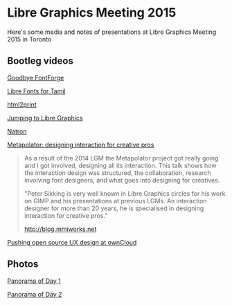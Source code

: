 # Libre Graphics Meeting 2015

Here's some media and notes of presentations at Libre Graphics Meeting 2015 in Toronto

## Bootleg videos 

[Goodbye FontForge](goodbye-fontforge.md)

[Libre Fonts for Tamil](libre-fonts-for-tamil.md)

[html2print](http://www.youtube.com/watch?v=5Z3gN7btok8)

[Jumping to Libre Graphics](https://youtu.be/V3Xv04O2L6A)

[Natron](http://www.youtube.com/watch?v=qvbcQsj-7QY)

[Metapolator: designing interaction for creative pros](https://youtu.be/PWv20kJSbwU)

> As a result of the 2014 LGM the Metapolator project got really going and I got involved, designing all its interaction. This talk shows how the interaction design was structured, the collaboration, research involving font designers, and what goes into designing for creatives.
>
> "Peter Sikking is very well known in Libre Graphics circles for his work on GIMP and his presentations at previous LGMs. An interaction designer for more than 20 years, he is specialised in designing interaction for creative pros."
>
> http://blog.mmiworks.net

[Pushing open source UX design at ownCloud](https://youtu.be/fHeiK7rTg5A)

## Photos

[Panorama of Day 1](https://plus.google.com/+DaveCrossland/posts/6bcaashcLxT?pid=6143301334474355122&oid=107256173895795146408)

[Panorama of Day 2](https://plus.google.com/+DaveCrossland/posts/6bcaashcLxT?pid=6143565684991459602&oid=107256173895795146408)
